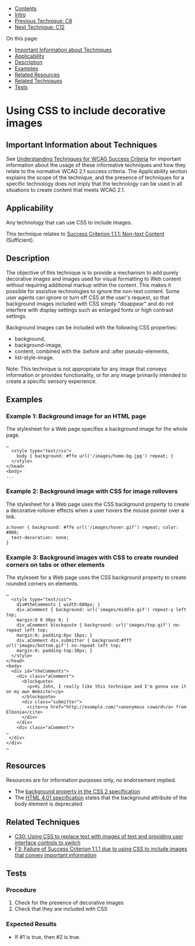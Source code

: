 -   [Contents](https://www.w3.org/WAI/WCAG21/Techniques/#techniques "Table of Contents")
-   [Intro](https://www.w3.org/WAI/WCAG21/Techniques/#introduction "Introduction to Techniques")
-   [Previous Technique: C8](C8)
-   [Next Technique: C12](C12)

On this page:

-   [Important Information about Techniques](#important-information)
-   [Applicability](#applicability)
-   [Description](#description)
-   [Examples](#examples)
-   [Related Resources](#resources)
-   [Related Techniques](#related)
-   [Tests](#tests)

Using CSS to include decorative images
======================================

Important Information about Techniques
--------------------------------------

See [Understanding Techniques for WCAG Success Criteria](https://www.w3.org/WAI/WCAG21/Understanding/understanding-techniques) for important information about the usage of these informative techniques and how they relate to the normative WCAG 2.1 success criteria. The Applicability section explains the scope of the technique, and the presence of techniques for a specific technology does not imply that the technology can be used in all situations to create content that meets WCAG 2.1.

Applicability
-------------

Any technology that can use CSS to include images.

This technique relates to [Success Criterion 1.1.1: Non-text Content](https://www.w3.org/WAI/WCAG21/Understanding/non-text-content) (Sufficient).

Description
-----------

The objective of this technique is to provide a mechanism to add purely decorative images and images used for visual formatting to Web content without requiring additional markup within the content. This makes it possible for assistive technologies to ignore the non-text content. Some user agents can ignore or turn off CSS at the user's request, so that background images included with CSS simply "disappear" and do not interfere with display settings such as enlarged fonts or high contrast settings.

Background images can be included with the following CSS properties:

-   background,
-   background-image,
-   content, combined with the :before and :after pseudo-elements,
-   list-style-image.

Note: This technique is not appropriate for any image that conveys information or provides functionality, or for any image primarily intended to create a specific sensory experience.

Examples
--------

### Example 1: Background image for an HTML page

The stylesheet for a Web page specifies a background image for the whole page.

    …
      <style type="text/css">
        body { background: #ffe url('/images/home-bg.jpg') repeat; }
      </style>
    </head>
    <body>
    ...

### Example 2: Background image with CSS for image rollovers

The stylesheet for a Web page uses the CSS background property to create a decorative rollover effects when a user hovers the mouse pointer over a link.

    a:hover { background: #ffe url('/images/hover.gif') repeat; color: #000;
      text-decoration: none;
    }

### Example 3: Background images with CSS to create rounded corners on tabs or other elements

The styleseet for a Web page uses the CSS background property to create rounded corners on elements.

    …
      <style type="text/css">
        div#theComments { width:600px; }
        div.aComment { background: url('images/middle.gif') repeat-y left top; 
        margin:0 0 30px 0; }
        div.aComment blockquote { background: url('images/top.gif') no-repeat left top; 
        margin:0; padding:8px 16px; }
        div.aComment div.submitter { background:#fff url('images/bottom.gif') no-repeat left top; 
        margin:0; padding-top:30px; }
      </style>
    </head>
    <body>
      <div id="theComments">
        <div class="aComment">
          <blockquote>
            <p>Hi John, I really like this technique and I'm gonna use it on my own Website!</p>
          </blockquote>
          <div class="submitter">
            <cite><a href="http://example.com/">anonymous coward</a> from Elbonia</cite>
          </div>
        </div>
        <div class="aComment">
    …
     </div>
    </div>
    …

Resources
---------

Resources are for information purposes only, no endorsement implied.

-   The [background property in the CSS 2 specification](https://www.w3.org/TR/CSS2/colors.html#propdef-background)
-   The [HTML 4.01 specification](https://www.w3.org/TR/1999/REC-html401-19991224/struct/global.html#adef-background) states that the background attribute of the body element is deprecated

Related Techniques
------------------

-   [C30: Using CSS to replace text with images of text and providing user interface controls to switch](https://www.w3.org/WAI/WCAG21/Techniques/css/C30)
-   [F3: Failure of Success Criterion 1.1.1 due to using CSS to include images that convey important information](https://www.w3.org/WAI/WCAG21/Techniques/failures/F3)

Tests
-----

### Procedure

1.  Check for the presence of decorative images
2.  Check that they are included with CSS

### Expected Results

-   If \#1 is true, then \#2 is true.
